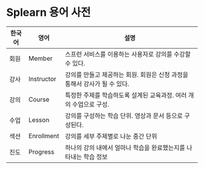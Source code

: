 # Splearn 용어 사전
| 한국어 | 영어         | 설명                                         |
|-----|------------|--------------------------------------------|
| 회원  | Member     | 스프런 서비스를 이용하는 사용자로 강의를 수강할 수 있다.           |
| 강사  | Instructor | 강의를 만들고 제공하는 회원. 회원은 신청 과정을 통해서 강사가 될 수 있다. |
| 강의  | Course     | 특정한 주제를 학습하도록 설계된 교육과정. 여러 개의 수업으로 구성.     |
| 수업  | Lesson     | 강의를 구성하는 학습 단위. 영상과 문서 등으로 구성된다.           |
| 섹션  | Enrollment | 강의를 세부 주제별로 나눈 중간 단위                       |
| 진도  | Progress   | 하나의 강의 내에서 얼마나 학습을 완료했는지를 나타내는 학습 정보       |
